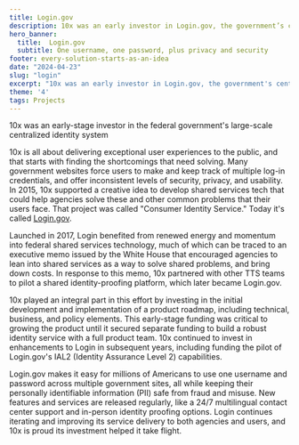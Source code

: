 ```yaml
---
title: Login.gov
description: 10x was an early investor in Login.gov, the government’s centralized identity system. 10x helped shape the system that we rely on today.
hero_banner:
  title:  Login.gov
  subtitle: One username, one password, plus privacy and security
footer: every-solution-starts-as-an-idea
date: "2024-04-23"
slug: "login"
excerpt: "10x was an early investor in Login.gov, the government's centralized identity system."
theme: '4'
tags: Projects
---
```


<p class="usa-intro">  
    10x was an early-stage investor in the federal government's large-scale centralized identity system
</p>

10x is all about delivering exceptional user experiences to the public, and that starts with finding the shortcomings that need solving. Many government websites force users to make and keep track of multiple log-in credentials, and offer inconsistent levels of security, privacy, and usability. In 2015, 10x supported a creative idea to develop shared services tech that could help agencies solve these and other common problems that their users face. That project was called "Consumer Identity Service." Today it's called <a class="usa-link usa-link--external" rel="noreferrer" href="https://login.gov/">Login.gov</a>.

Launched in 2017, Login benefited from renewed energy and momentum into federal shared services technology, much of which can be traced to an executive memo issued by the White House that encouraged agencies to lean into shared services as a way to solve shared problems, and bring down costs. In response to this memo, 10x partnered with other TTS teams to pilot a shared identity-proofing platform, which later became Login<span>.</span>gov. 

10x played an integral part in this effort by investing in the initial development and implementation of a product roadmap, including technical, business, and policy elements. This early-stage funding was critical to growing the product until it secured separate funding to build a robust identity service with a full product team. 10x continued to invest in enhancements to Login in subsequent years, including funding the pilot of Login<span>.</span>gov's IAL2 (Identity Assurance Level 2) capabilities.

Login<span>.</span>gov makes it easy for millions of Americans to use one username and password across multiple government sites, all while keeping their personally identifiable information (PII) safe from fraud and misuse. New features and services are released regularly, like a 24/7 multilingual contact center support and in-person identity proofing options. Login continues iterating and improving its service delivery to both agencies and users, and 10x is proud its investment helped it take flight.
